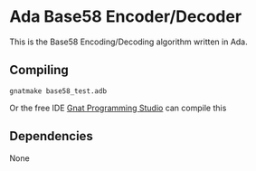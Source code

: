 Ada Base58 Encoder/Decoder
==========================

This is the Base58 Encoding/Decoding algorithm written in Ada.

## Compiling

`gnatmake base58_test.adb`

Or the free IDE [Gnat Programming Studio](http://libre.adacore.com/download/) can compile this

## Dependencies

None
